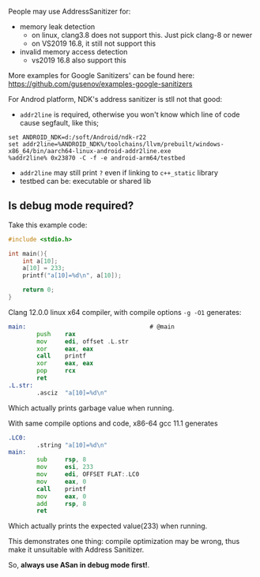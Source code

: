 People may use AddressSanitizer for:
- memory leak detection
    - on linux, clang3.8 does not support this. Just pick clang-8 or newer
    - on VS2019 16.8, it still not support this
- invalid memory access detection
    - vs2019 16.8 also support this


More examples for Google Sanitizers' can be found here:
https://github.com/gusenov/examples-google-sanitizers

For Androd platform, NDK's address sanitizer is stll not that good:
- `addr2line` is required, otherwise you won't know which line of code cause segfault, like this;
```
set ANDROID_NDK=d:/soft/Android/ndk-r22
set addr2line=%ANDROID_NDK%/toolchains/llvm/prebuilt/windows-x86_64/bin/aarch64-linux-android-addr2line.exe
%addr2line% 0x23870 -C -f -e android-arm64/testbed
```
- `addr2line` may still print `?` even if linking to `c++_static` library
- testbed can be: executable or shared lib

## Is debug mode required?
Take this example code:
```c++
#include <stdio.h>

int main(){
    int a[10];
    a[10] = 233;
    printf("a[10]=%d\n", a[10]);

    return 0;
}
```

Clang 12.0.0 linux x64 compiler, with compile options `-g -O1` generates:
```asm
main:                                   # @main
        push    rax
        mov     edi, offset .L.str
        xor     eax, eax
        call    printf
        xor     eax, eax
        pop     rcx
        ret
.L.str:
        .asciz  "a[10]=%d\n"
```
Which actually prints garbage value when running.

With same compile options and code,  x86-64 gcc 11.1 generates
```asm
.LC0:
        .string "a[10]=%d\n"
main:
        sub     rsp, 8
        mov     esi, 233
        mov     edi, OFFSET FLAT:.LC0
        mov     eax, 0
        call    printf
        mov     eax, 0
        add     rsp, 8
        ret
```
Which actually prints the expected value(233) when running.


This demonstrates one thing: compile optimization may be wrong, thus make it unsuitable with Address Sanitizer.

So, **always use ASan in debug mode first!**.